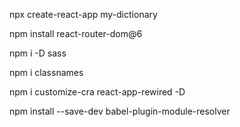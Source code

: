 npx create-react-app my-dictionary

npm install react-router-dom@6

npm i -D sass

npm i classnames

npm i customize-cra react-app-rewired -D

npm install --save-dev babel-plugin-module-resolver